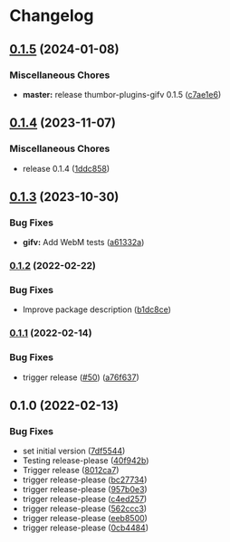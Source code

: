 # Changelog

## [0.1.5](https://github.com/thumbor/thumbor-plugins/compare/thumbor-plugins-gifv-v0.1.4...thumbor-plugins-gifv-v0.1.5) (2024-01-08)


### Miscellaneous Chores

* **master:** release thumbor-plugins-gifv 0.1.5 ([c7ae1e6](https://github.com/thumbor/thumbor-plugins/commit/c7ae1e6cc3ec809de67af747b64a34c41d9de358))

## [0.1.4](https://github.com/thumbor/thumbor-plugins/compare/thumbor-plugins-gifv-v0.1.3...thumbor-plugins-gifv-v0.1.4) (2023-11-07)


### Miscellaneous Chores

* release 0.1.4 ([1ddc858](https://github.com/thumbor/thumbor-plugins/commit/1ddc858bb340cff4383bc6460774f2b56bf32045))

## [0.1.3](https://github.com/thumbor/thumbor-plugins/compare/thumbor-plugins-gifv-v0.1.2...thumbor-plugins-gifv-v0.1.3) (2023-10-30)


### Bug Fixes

* **gifv:** Add WebM tests ([a61332a](https://github.com/thumbor/thumbor-plugins/commit/a61332a864e73debdb94f1527a8f4d17d26e947d))

### [0.1.2](https://github.com/thumbor/thumbor-plugins/compare/thumbor-plugins-gifv-v0.1.1...thumbor-plugins-gifv-v0.1.2) (2022-02-22)


### Bug Fixes

* Improve package description ([b1dc8ce](https://github.com/thumbor/thumbor-plugins/commit/b1dc8ce2958ea0fd08d64a776fbe4972844e1247))

### [0.1.1](https://github.com/thumbor/thumbor-plugins/compare/thumbor-plugins-gifv-v0.1.0...thumbor-plugins-gifv-v0.1.1) (2022-02-14)


### Bug Fixes

* trigger release ([#50](https://github.com/thumbor/thumbor-plugins/issues/50)) ([a76f637](https://github.com/thumbor/thumbor-plugins/commit/a76f637ff14c326cb0d7987948a974ba807e83ff))

## 0.1.0 (2022-02-13)


### Bug Fixes

* set initial version ([7df5544](https://github.com/thumbor/thumbor-plugins/commit/7df5544d5c372c05549c1ada1dab294af23c6fcf))
* Testing release-please ([40f942b](https://github.com/thumbor/thumbor-plugins/commit/40f942ba1f427c82138827438be680f0438a1518))
* Trigger release ([8012ca7](https://github.com/thumbor/thumbor-plugins/commit/8012ca7dd35a19cb00208312de3560800dcca661))
* trigger release-please ([bc27734](https://github.com/thumbor/thumbor-plugins/commit/bc27734ca3e0aa3b55f7dde6dad8dd3038713a75))
* trigger release-please ([957b0e3](https://github.com/thumbor/thumbor-plugins/commit/957b0e3c06c798087b83f7034d27d740a2c1faaf))
* trigger release-please ([c4ed257](https://github.com/thumbor/thumbor-plugins/commit/c4ed2571b38319da4e625c356a5c24475330275a))
* trigger release-please ([562ccc3](https://github.com/thumbor/thumbor-plugins/commit/562ccc3c319fcb5886294f6717fbfa7ca4f3ab3e))
* trigger release-please ([eeb8500](https://github.com/thumbor/thumbor-plugins/commit/eeb850087653f227f8694f0d3fb43d4cfc831518))
* trigger release-please ([0cb4484](https://github.com/thumbor/thumbor-plugins/commit/0cb44843244fd0140597cab414f9a1a6fe908440))
